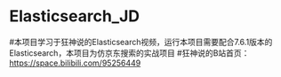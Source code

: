 # Elasticsearch_JD
#本项目学习于狂神说的Elasticsearch视频，运行本项目需要配合7.6.1版本的Elasticsearch，本项目为仿京东搜索的实战项目
#狂神说的B站首页：https://space.bilibili.com/95256449
